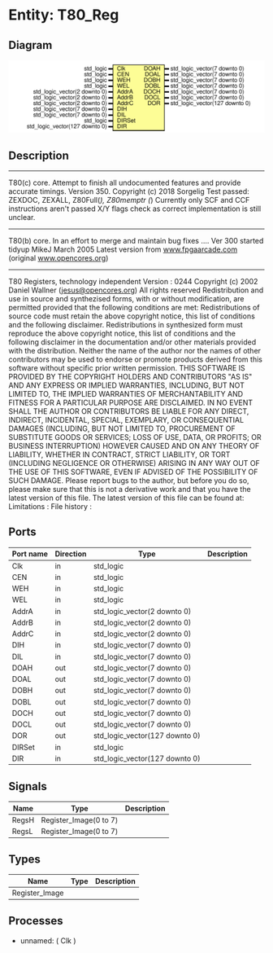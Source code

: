 # Entity: T80_Reg

## Diagram

![Diagram](T80_Reg.svg "Diagram")
## Description

****
T80(c) core. Attempt to finish all undocumented features and provide
             accurate timings.
Version 350.
Copyright (c) 2018 Sorgelig
 Test passed: ZEXDOC, ZEXALL, Z80Full(*), Z80memptr
 (*) Currently only SCF and CCF instructions aren't passed X/Y flags check as
     correct implementation is still unclear.
****
T80(b) core. In an effort to merge and maintain bug fixes ....
Ver 300 started tidyup
MikeJ March 2005
Latest version from www.fpgaarcade.com (original www.opencores.org)
****
T80 Registers, technology independent
Version : 0244
Copyright (c) 2002 Daniel Wallner (jesus@opencores.org)
All rights reserved
Redistribution and use in source and synthezised forms, with or without
modification, are permitted provided that the following conditions are met:
Redistributions of source code must retain the above copyright notice,
this list of conditions and the following disclaimer.
Redistributions in synthesized form must reproduce the above copyright
notice, this list of conditions and the following disclaimer in the
documentation and/or other materials provided with the distribution.
Neither the name of the author nor the names of other contributors may
be used to endorse or promote products derived from this software without
specific prior written permission.
THIS SOFTWARE IS PROVIDED BY THE COPYRIGHT HOLDERS AND CONTRIBUTORS "AS IS"
AND ANY EXPRESS OR IMPLIED WARRANTIES, INCLUDING, BUT NOT LIMITED TO,
THE IMPLIED WARRANTIES OF MERCHANTABILITY AND FITNESS FOR A PARTICULAR
PURPOSE ARE DISCLAIMED. IN NO EVENT SHALL THE AUTHOR OR CONTRIBUTORS BE
LIABLE FOR ANY DIRECT, INDIRECT, INCIDENTAL, SPECIAL, EXEMPLARY, OR
CONSEQUENTIAL DAMAGES (INCLUDING, BUT NOT LIMITED TO, PROCUREMENT OF
SUBSTITUTE GOODS OR SERVICES; LOSS OF USE, DATA, OR PROFITS; OR BUSINESS
INTERRUPTION) HOWEVER CAUSED AND ON ANY THEORY OF LIABILITY, WHETHER IN
CONTRACT, STRICT LIABILITY, OR TORT (INCLUDING NEGLIGENCE OR OTHERWISE)
ARISING IN ANY WAY OUT OF THE USE OF THIS SOFTWARE, EVEN IF ADVISED OF THE
POSSIBILITY OF SUCH DAMAGE.
Please report bugs to the author, but before you do so, please
make sure that this is not a derivative work and that
you have the latest version of this file.
The latest version of this file can be found at:
Limitations :
File history :
## Ports

| Port name | Direction | Type                           | Description |
| --------- | --------- | ------------------------------ | ----------- |
| Clk       | in        | std_logic                      |             |
| CEN       | in        | std_logic                      |             |
| WEH       | in        | std_logic                      |             |
| WEL       | in        | std_logic                      |             |
| AddrA     | in        | std_logic_vector(2 downto 0)   |             |
| AddrB     | in        | std_logic_vector(2 downto 0)   |             |
| AddrC     | in        | std_logic_vector(2 downto 0)   |             |
| DIH       | in        | std_logic_vector(7 downto 0)   |             |
| DIL       | in        | std_logic_vector(7 downto 0)   |             |
| DOAH      | out       | std_logic_vector(7 downto 0)   |             |
| DOAL      | out       | std_logic_vector(7 downto 0)   |             |
| DOBH      | out       | std_logic_vector(7 downto 0)   |             |
| DOBL      | out       | std_logic_vector(7 downto 0)   |             |
| DOCH      | out       | std_logic_vector(7 downto 0)   |             |
| DOCL      | out       | std_logic_vector(7 downto 0)   |             |
| DOR       | out       | std_logic_vector(127 downto 0) |             |
| DIRSet    | in        | std_logic                      |             |
| DIR       | in        | std_logic_vector(127 downto 0) |             |
## Signals

| Name  | Type                   | Description |
| ----- | ---------------------- | ----------- |
| RegsH | Register_Image(0 to 7) |             |
| RegsL | Register_Image(0 to 7) |             |
## Types

| Name           | Type | Description |
| -------------- | ---- | ----------- |
| Register_Image |      |             |
## Processes
- unnamed: ( Clk )
